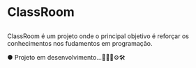 # ClassRoom
##
ClassRoom é um projeto onde o principal objetivo é reforçar os conhecimentos nos fudamentos em programação.

● Projeto em desenvolvimento...👨‍💻🚧⚙🛠
